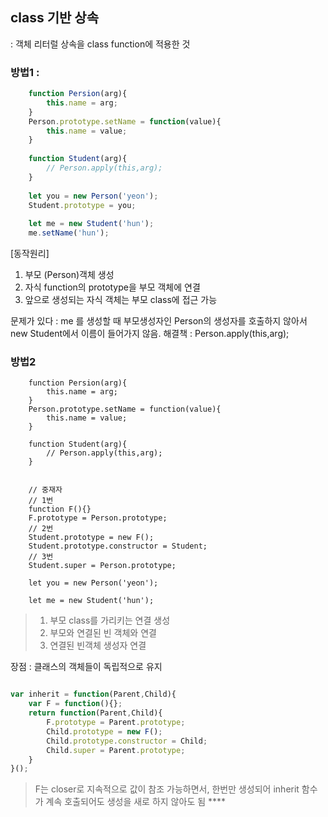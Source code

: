 ## class 기반 상속
 : 객체 리터럴 상속을 class function에 적용한 것 
 
### 방법1 :
``` javascript
    function Persion(arg){
        this.name = arg;
    }
    Person.prototype.setName = function(value){
        this.name = value;
    }
    
    function Student(arg){
        // Person.apply(this,arg);
    }
    
    let you = new Person('yeon');
    Student.prototype = you;
    
    let me = new Student('hun');
    me.setName('hun');
```
[동작원리]
1. 부모 (Person)객체 생성
2. 자식 function의 prototype을 부모 객체에 연결
3. 앞으로 생성되는 자식 객체는 부모 class에 접근 가능 

문제가 있다 : me 를 생성할 때 부모생성자인 Person의 생성자를 호출하지 않아서 new Student에서 이름이 들어가지 않음.
해결책 : Person.apply(this,arg);


### 방법2 
```javascript=
    function Persion(arg){
        this.name = arg;
    }
    Person.prototype.setName = function(value){
        this.name = value;
    }
    
    function Student(arg){
        // Person.apply(this,arg);
    }
    
    
    // 중재자 
    // 1번
    function F(){}
    F.prototype = Person.prototype;
    // 2번
    Student.prototype = new F();
    Student.prototype.constructor = Student;
    // 3번
    Student.super = Person.prototype;
    
    let you = new Person('yeon');
      
    let me = new Student('hun');

```
> 1. 부모 class를 가리키는 연결 생성
> 2. 부모와 연결된 빈 객체와 연결
> 3. 연결된 빈객체 생성자 연결 

장점 : 클래스의 객체들이 독립적으로 유지 

``` javascript

var inherit = function(Parent,Child){
    var F = function(){};
    return function(Parent,Child){
        F.prototype = Parent.prototype;
        Child.prototype = new F();
        Child.prototype.constructor = Child;
        Child.super = Parent.prototype;
    }
}();
```
> F는 closer로 지속적으로 값이 참조 가능하면서, 한번만 생성되어 inherit 함수가 계속 호출되어도 생성을 새로 하지 않아도 됨 ****